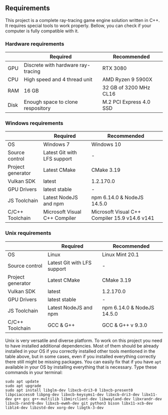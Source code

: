 ## Requirements

This project is a complete ray-tracing game engine solution written in C++. It requires special tools to work properly. Bellow, you can check if your computer is fully compatible with it.

### Hardware requirements

|      | Required                           | Recommended             |
|------|------------------------------------|-------------------------|
| GPU  | Discrete with hardware ray-tracing | RTX 3080                |
| CPU  | High speed and 4 thread unit       | AMD Ryzen 9 5900X       |
| RAM  | 16 GB                              | 32 GB of 3200 MHz CL16  |
| Disk | Enough space to clone respository  | M.2 PCI Express 4.0 SSD |

### Windows requirements

|                   | Required                      | Recommended                                   |
|-------------------|-------------------------------|-----------------------------------------------|
| OS                | Windows 7                     | Windows 10                                    |
| Source control    | Latest Git with LFS support   | -                                             |
| Project generator | Latest CMake                  | CMake 3.19                                    |
| Vulkan SDK        | latest                        | 1.2.170.0                                     |
| GPU Drivers       | latest stable                 | -                                             |
| JS Toolchain      | Latest NodeJS and npm         | npm 6.14.0 & NodeJS 14.5.0                    |
| C/C++ Toolchain   | Microsoft Visual C++ Compiler | Microsoft Visual C++ Compiler 15.9 v14.6 v141 |

### Unix requirements

|                   | Required                    | Recommended                |
|-------------------|-----------------------------|----------------------------|
| OS                | Linux                       | Linux Mint 20.1            |
| Source control    | Latest Git with LFS support | -                          |
| Project generator | Latest CMake                | CMake 3.19                 |
| Vulkan SDK        | latest                      | 1.2.170.0                  |
| GPU Drivers       | latest stable               | -                          |
| JS Toolchain      | Latest NodeJS and npm       | npm 6.14.0 & NodeJS 14.5.0 |
| C/C++ Toolchain   | GCC & G++                   | GCC & G++ v 9.3.0          |

Unix is very versatile and diverse platform. To work on this project you need to have installed additional dependencies. Most of them should be already installed in your OS if you correctly installed other tools mentioned in the table above, but in some cases, even if you installed everything correctly there still might be missing packages. You can easily fix that if you have `apt` available in your OS by installing everything that is necessary. Type these commands in your terminal:

```
sudo apt update
sudo apt upgrade
sudo apt install libglm-dev libxcb-dri3-0 libxcb-present0 libpciaccess0 libpng-dev libxcb-keysyms1-dev libxcb-dri3-dev libx11-dev g++ gcc g++-multilib libmirclient-dev libwayland-dev libxrandr-dev libxcb-randr0-dev libxcb-ewmh-dev git python3 bison libx11-xcb-dev liblz4-dev libzstd-dev xorg-dev libgtk-3-dev
```